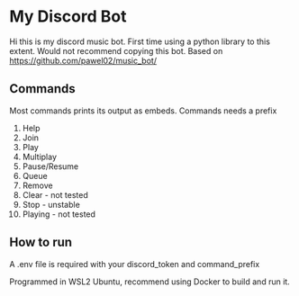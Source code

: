 # My Discord Bot

Hi this is my discord music bot. First time using a python library to this extent. Would not recommend copying this bot. Based on https://github.com/pawel02/music_bot/

## Commands
Most commands prints its output as embeds. Commands needs a prefix 

1. Help
2. Join
3. Play
4. Multiplay
5. Pause/Resume
6. Queue
7. Remove 
8. Clear - not tested
9. Stop - unstable
10. Playing - not tested

## How to run
A .env file is required with your discord_token and command_prefix

Programmed in WSL2 Ubuntu, recommend using Docker to build and run it. 
